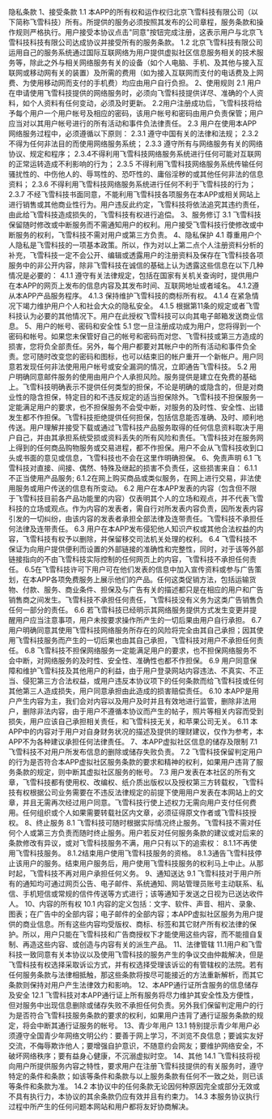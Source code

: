 隐私条款
1、接受条款
1.1 本APP的所有权和运作权归北京飞雪科技有限公司（以下简称飞雪科技）所有。所提供的服务必须按照其发布的公司章程，服务条款和操作规则严格执行。用户接受本协议点击"同意"按钮完成注册，这表示用户与北京飞雪科技科技有限公司达成协议并接受所有的服务条款。
1.2 北京飞雪科技有限公司运用自己的服务系统通过国际互联网络为用户提供虚拟社区信息服务相关的技术服务等，除此之外与相关网络服务有关的设备（如个人电脑、手机、及其他与接入互联网或移动网有关的装置）及所需的费用（如为接入互联网而支付的电话费及上网费、为使用移动网而支付的手机费）均应由用户自行负担。
2、使用规则
2.1 用户在申请使用飞雪科技提供的网络服务时，必须向飞雪科技提供详尽、准确的个人资料，如个人资料有任何变动，必须及时更新。
2.2用户注册成功后，飞雪科技将给予每个用户一个用户帐号及相应的密码，该用户帐号和密码由用户负责保管；用户应当对以其用户帐号进行的所有活动和事件负法律责任。
2.3 用户在使用本APP网络服务过程中，必须遵循以下原则：
2.3.1 遵守中国有关的法律和法规；
2.3.2 不得为任何非法目的而使用网络服务系统；
2.3.3 遵守所有与网络服务有关的网络协议、规定和程序；
2.3.4不得利用飞雪科技网络服务系统进行任何可能对互联网的正常运转造成不利影响的行为；
2.3.5 不得利用飞雪科技网络服务系统传输任何骚扰性的、中伤他人的、辱骂性的、恐吓性的、庸俗淫秽的或其他任何非法的信息资料；
2.3.6 不得利用飞雪科技网络服务系统进行任何不利于飞雪科技的行为；
2.3.7 不经飞雪科技书面同意，不能利用飞雪科技各项服务在本APP或相关网站上进行销售或其他商业性行为。用户违反此约定，飞雪科技将依法追究其违约责任，由此给飞雪科技造成损失的，飞雪科技有权进行追偿。
3、服务修订
3.1 飞雪科技保留随时修改或中断服务而不需通知用户的权利。用户接受飞雪科技行使修改或中断服务的权利，飞雪科技不需对用户或第三方负责。
4、隐私保护
4.1 尊重用户个人隐私是飞雪科技的一项基本政策。所以，作为对以上第二点个人注册资料分析的补充，飞雪科技一定不会公开、编辑或透露用户的注册资料及保存在飞雪科技各项服务中的非公开内容，除非飞雪科技在诚信的基础上认为透露这些信息在以下几种情况是必要的：
4.1.1 遵守有关法律规定，包括在国家有关机关查询时，提供用户在本APP的网页上发布的信息内容及其发布时间、互联网地址或者域名。
4.1.2遵从本APP产品服务程序。
4.1.3 保持维护飞雪科技的商标所有权。
4.1.4 在紧急情况下竭力维护用户个人和社会大众的隐私安全。
4.1.5 根据第11条的规定或者飞雪科技认为必要的其他情况下。用户在此授权飞雪科技可以向其电子邮箱发送商业信息。
5、用户的帐号、密码和安全性
5.1 您一旦注册成功成为用户，您将得到一个密码和帐号。如果您未保管好自己的帐号和密码而对您、飞雪科技或第三方造成的损害，您将负全部责任。另外，每个用户都要对其帐户中的所有活动和事件负全责。您可随时改变您的密码和图标，也可以结束旧的帐户重开一个新帐户。用户同意若发现任何非法使用用户帐号或安全漏洞的情况，立即通告飞雪科技。
5.2 用户明确同意邮件服务的使用由用户个人承担风险。服务提供是建立在免费的基础上。飞雪科技明确表示不提供任何类型的担保，不论是明确的或隐含的，但是对商业性的隐含担保，特定目的和不违反规定的适当担保除外。飞雪科技不担保服务一定能满足用户的要求，也不担保服务不会受中断，对服务的及时性、安全性、出错发生都不作担保。飞雪科技拒绝提供任何担保，包括信息能否准确、及时、顺利地传送。用户理解并接受下载或通过飞雪科技产品服务取得的任何信息资料取决于用户自己，并由其承担系统受损或资料丢失的所有风险和责任。飞雪科技对在服务网上得到的任何商品购物服务或交易进程，都不作担保。用户不会从飞雪科技收到口头或书面的意见或信息，飞雪科技也不会在这里作明确担保。
6、免责声明
6.1 飞雪科技对直接、间接、偶然、特殊及继起的损害不负责任，这些损害来自：
6.1.1不正当使用产品服务;
6.1.2在网上购买商品或类似服务，在网上进行交易，非法使用服务或用户传送的信息有所变动。
6.2 用户在本APP发表的内容（包含但不限于飞雪科技目前各产品功能里的内容）仅表明其个人的立场和观点，并不代表飞雪科技的立场或观点。作为内容的发表者，需自行对所发表内容负责，因所发表内容引发的一切纠纷，由该内容的发表者承担全部法律及连带责任。飞雪科技不承担任何法律及连带责任。
6.3 用户在本APP发布侵犯他人知识产权或其他合法权益的内容，飞雪科技有权予以删除，并保留移交司法机关处理的权利。
6.4 飞雪科技不保证为向用户提供便利而设置的外部链接的准确性和完整性，同时，对于该等外部链接指向的不由飞雪科技实际控制的任何网页上的内容，飞雪科技不承担任何责任。
6.5在飞雪科技许可下用户可在他们发表的信息中加入宣传资料或参与广告策划，在本APP各项免费服务上展示他们的产品。任何这类促销方法，包括运输货物、付款、服务、商业条件、担保及与广告有关的描述都只是在相应的用户和广告销售商之间发生。飞雪科技不承担任何责任，飞雪科技没有义务为这类广告销售负任何一部分的责任。
6.6 若飞雪科技已经明示其网络服务提供方式发生变更并提醒用户应当注意事项，用户未按要求操作所产生的一切后果由用户自行承担。
6.7 用户明确同意其使用飞雪科技网络服务所存在的风险将完全由其自己承担；因其使用飞雪科技服务而产生的一切后果也由其自己承担，飞雪科技对用户不承担任何责任。
6.8 飞雪科技不担保网络服务一定能满足用户的要求，也不担保网络服务不会中断，对网络服务的及时性、安全性、准确性也都不作担保。
6.9 用户同意保障和维护飞雪科技及其他用户的利益，由于用户登录网站内容违法、不真实、不正当、侵犯第三方合法权益，或用户违反本协议项下的任何条款而给飞雪科技或任何其他第三人造成损失，用户同意承担由此造成的损害赔偿责任。
6.10 本APP是用户产生内容为主，我们会对内容以及用户及时并且有效地进行监管，删除非法用户，删除非法内容，由于用户不遵循本协议而产生的帖子，照片等相关内容而受到损失，用户应该自己承担相关责任，和飞雪科技无关，和苹果公司无关。
6.11 本APP中的内容对于用户对自身财务状况的描述及提供的理财建议，仅作为参考，本APP不为各种建议承担任何法律责任。
7、本APP虚拟社区信息的储存及限制
7.1 飞雪科技不对用户所发布信息的删除或储存失败负责。
7.2 飞雪科技保留判定用户的行为是否符合本APP虚拟社区服务条款的要求和精神的权利，如果用户违背了服务条款的规定，则中断其虚拟社区服务的帐号。
7.3 用户发表在本社区的所有文章，飞雪科技都有使用权、改编权、纸介质出版权以及授权第三方转载权，飞雪科技有权根据公司业务需要在不违反法律规定的前提下使用用户发表在本网站上的文章，并且无需再次经过用户同意。飞雪科技行使上述权力无需向用户支付任何费用。任何组织或个人如果需要转载社区内文章，必须征得原文作者或飞雪科技授权。
8、终止服务
8.1 飞雪科技可随时根据实际情况终止服务。飞雪科技不需对任何个人或第三方负责而随时终止服务。用户若反对任何服务条款的建议或对后来的条款修改有异议，或对飞雪科技服务不满，用户只有以下的追索权：
8.1.1不再使用飞雪科技服务。
8.1.2结束用户使用飞雪科技服务的资格。
8.1.3通告飞雪科技停止该用户的服务。结束用户服务后，用户使用飞雪科技服务的权利马上中止。从那时起，飞雪科技不再对用户承担任何义务。
9、通知送达
9.1 飞雪科技对于用户所有的通知均可通过网页公告、电子邮件、系统通知、网站管理员账号主动联系、私信、手机短信或常规的信件传送等方式进行；该等通知于发送之日视为已送达收件人。
10、内容的所有权
10.1 内容的定义包括：文字、软件、声音、相片、录象、图表；在广告中的全部内容；电子邮件的全部内容；本APP虚拟社区服务为用户提供的商业信息。所有这些内容均受版权、商标、标签和其它财产所有权法律的保护。所以，用户只能在飞雪科技和广告商授权下才能使用这些内容，而不能擅自复制、再造这些内容、或创造与内容有关的派生产品。
11、法律管辖
11.1用户和飞雪科技一致同意有关本协议以及使用飞雪科技的服务产生的争议交由仲裁解决，但是飞雪科技有权选择采取诉讼方式，并有权选择受理该诉讼的有管辖权的法院。若有任何服务条款与法律相抵触，那这些条款将按尽可能接近的方法重新解析，而其它条款则保持对用户产生法律效力和影响。
12、本APP通行证所含服务的信息储存及安全
12.1 飞雪科技对本APP通行证上所有服务将尽力维护其安全性及方便性，但对服务中出现信息删除或储存失败不承担任何负责。另外我们保留判定用户的行为是否符合飞雪科技服务条款的要求的权利，如果用户违背了通行证服务条款的规定，将会中断其通行证服务的帐号。
13、青少年用户
13.1 特别提示青少年用户必须遵守全国青少年网络文明公约：要善于网上学习，不浏览不良信息；要诚实友好交流，不侮辱欺诈他人；要增强自护意识，不随意约会网友；要维护网络安全，不破坏网络秩序；要有益身心健康，不沉溺虚拟时空。
14、其他
14.1 飞雪科技将视向用户所提供服务内容之特性，要求用户在注册飞雪科技提供的有关服务时，遵守特定的条件和条款；如该等条件和条款与以上服务条款有任何不一致之处，则已该等条件和条款为准。
14.2 本协议中的任何条款无论因何种原因完全或部分无效或不具有执行力，本协议的其余条款仍应有效并且有约束力。
14.3 本服务协议执行过程中所产生的任何问题本网站和用户都将友好协商解决。

